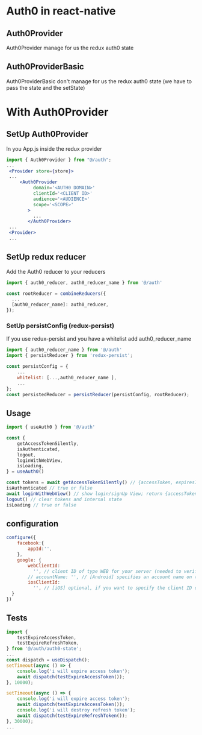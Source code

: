 # Auth0 in react-native

## Auth0Provider

Auth0Provider manage for us the redux auth0 state

## Auth0ProviderBasic

Auth0ProviderBasic don't manage for us the redux auth0 state (we have to pass the state and the setState)

# With Auth0Provider

## SetUp Auth0Provider

In you App.js inside the redux provider

```jsx
import { Auth0Provider } from "@/auth";
...
 <Provider store={store}>
 ...
	 <Auth0Provider
	      domain='<AUTH0 DOMAIN>'
	      clientId='<CLIENT ID>'
	      audience='<AUDIENCE>'
	      scope='<SCOPE>'
	    >
	      ...
	    </Auth0Provider>
 ...
 <Provider>
 ...
```

## SetUp redux reducer

Add the Auth0 reducer to your reducers

```jsx
import { auth0_reducer, auth0_reducer_name } from '@/auth'

const rootReducer = combineReducers({
  ...
  [auth0_reducer_name]: auth0_reducer,
});


```

### SetUp persistConfig (redux-persist)

If you use redux-persist and you have a whitelist add auth0_reducer_name

```jsx
import { auth0_reducer_name } from '@/auth'
import { persistReducer } from 'redux-persist';

const persistConfig = {
	...
	whitelist: [...,auth0_reducer_name ],
	...
};
const persistedReducer = persistReducer(persistConfig, rootReducer);

```

## Usage

```jsx
import { useAuth0 } from '@/auth'

const {
	getAccessTokenSilently,
	isAuthenticated,
	logout,
	loginWithWebView,
	isLoading,
} = useAuth0()

const tokens = await getAccessTokenSilently() // {accessToken, expiresIn, refreshToken} OR null if all tokens expired
isAuthenticated // true or false
await loginWithWebView() // show login/signUp View; return {accessToken, expiresIn, refreshToken}
logout() // clear tokens and internal state
isLoading // true or false
```

## configuration
```js
configure({
	facebook:{
		appId:'',
	},
	google: {
	    webClientId:
	      '', // client ID of type WEB for your server (needed to verify user ID and offline access)
	    // accountName: '', // [Android] specifies an account name on the device that should be used
	    iosClientId:
	      '', // [iOS] optional, if you want to specify the client ID of type iOS (otherwise, it is taken from GoogleService-Info.plist)
  }
})
```

## Tests

```jsx
import {
	testExpireAccessToken,
	testExpireRefreshToken,
} from '@/auth/auth0-state';
...
const dispatch = useDispatch();
setTimeout(async () => {
	console.log('i will expire access token');
	await dispatch(testExpireAccessToken());
}, 10000);

setTimeout(async () => {
	console.log('i will expire access token');
	await dispatch(testExpireAccessToken());
	console.log('i will destroy refresh token');
	await dispatch(testExpireRefreshToken());
}, 30000);
...
```
